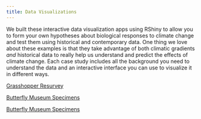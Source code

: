 ```yaml
---
title: Data Visualizations
---
```


We built these interactive data visualization apps using RShiny to allow you to form your own hypotheses about biological responses to climate change and test them using historical and contemporary data. One thing we love about these examples is that they take advantage of both climatic gradients <em>and</em> historical data to really help us understand and predict the effects of climate change. Each case study includes all the background you need to understand the data and an interactive interface you can use to visualize it in different ways. 

<p><a href="https://huckley.shinyapps.io/grasshoppers/" target="_blank">Grasshopper Resurvey</a></p>
<p><a href="https://huckley.shinyapps.io/butterflies/" target="_blank">Butterfly Museum Specimens</a></p>
<p><a href="https://huckley.shinyapps.io/PlantPhenology/" target="_blank">Butterfly Museum Specimens</a></p>
